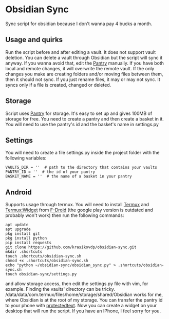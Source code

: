 # Obsidian Sync
Sync script for obsidian because I don't wanna pay 4 bucks a month.

## Usage and quirks
Run the script before and after editing a vault. It does not support vault deletion. You can delete a vault through Obsidian but the script will sync it anyway. If you wanna avoid that, edit the [Pantry](https://getpantry.cloud/#) manually. If you have both local and remote changes, it will overwrite the remote vault. If the only changes you make are creating folders and/or moving files between them, then it should not sync. If you just rename files, it may or may not sync. It syncs only if a file is created, changed or deleted.

## Storage
Script uses [Pantry](https://getpantry.cloud/#) for storage. It's easy to set up and gives 100MB of storage for free. You need to create a pantry and then create a basket in it. You will need to use the pantry's id and the basket's name in settings.py

## Settings
You will need to create a file settings.py inside the project folder with the following variables:
```
VAULTS_DIR = ''  # path to the directory that contains your vaults
PANTRY_ID = ''  # the id of your pantry
BASKET_NAME = ''  # the name of a basket in your pantry
```

## Android
Supports usage through termux. You will need to install [Termux](https://f-droid.org/en/packages/com.termux/) and [Termux:Widget](https://f-droid.org/en/packages/com.termux.widget/) from [F-Droid](https://f-droid.org/en/) (the google play version is outdated and probably won't work) then run the following commands:
```
apt update
apt upgrade
pkg install git
pkg install python
pip install requests
git clone https://github.com/krasikovdp/obsidian-sync.git
mkdir .shortcuts
touch .shortcuts/obsidian-sync.sh
chmod +x .shortcuts/obsidian-sync.sh
echo "python ~/obsidian-sync/obsidian_sync.py" > .shortcuts/obsidian-sync.sh
touch obsidian-sync/settings.py
```
and allow storage access, then edit the settings.py file with vim, for example. Finding the vaults' directory can be tricky. 
/data/data/com.termux/files/home/storage/shared/Obsidian works for me, where Obsidian is at the root of my storage. You can transfer the pantry id to your phone with [protectedtext](https://www.protectedtext.com/).
Now you can create a widget on your desktop that will run the script.
If you have an IPhone, I feel sorry for you.
